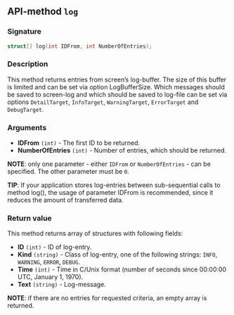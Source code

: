 ## API-method `log`

### Signature
``` c++
struct[] log(int IDFrom, int NumberOfEntries);
```

### Description
This method returns entries from screen’s log-buffer. The size of this buffer is limited and can be set via option LogBufferSize. Which messages should be saved to screen-log and which should be saved to log-file can be set via options `DetailTarget`, `InfoTarget`, `WarningTarget`, `ErrorTarget` and `DebugTarget`.

### Arguments
- **IDFrom** `(int)` - The first ID to be returned.
- **NumberOfEntries** `(int)` - Number of entries, which should be returned.

**NOTE**: only one parameter - either `IDFrom` or `NumberOfEntries` - can be specified. The other parameter must be `0`.

**TIP**: If your application stores log-entries between sub-sequential calls to method log(), the usage of parameter IDFrom is recommended, since it reduces the amount of transferred data.

### Return value
This method returns array of structures with following fields:

- **ID** `(int)` - ID of log-entry.
- **Kind** `(string)` - Class of log-entry, one of the following strings: `INFO`, `WARNING`, `ERROR`, `DEBUG`.
- **Time** `(int)` - Time in C/Unix format (number of seconds since 00:00:00 UTC, January 1, 1970).
- **Text** `(string)` - Log-message.

**NOTE**: if there are no entries for requested criteria, an empty array is returned.
